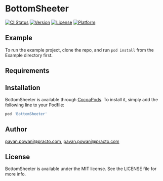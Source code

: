 # BottomSheeter

[![CI Status](https://img.shields.io/travis/pavan.powani@practo.com/BottomSheeter.svg?style=flat)](https://travis-ci.org/pavan.powani@practo.com/BottomSheeter)
[![Version](https://img.shields.io/cocoapods/v/BottomSheeter.svg?style=flat)](https://cocoapods.org/pods/BottomSheeter)
[![License](https://img.shields.io/cocoapods/l/BottomSheeter.svg?style=flat)](https://cocoapods.org/pods/BottomSheeter)
[![Platform](https://img.shields.io/cocoapods/p/BottomSheeter.svg?style=flat)](https://cocoapods.org/pods/BottomSheeter)

## Example

To run the example project, clone the repo, and run `pod install` from the Example directory first.

## Requirements

## Installation

BottomSheeter is available through [CocoaPods](https://cocoapods.org). To install
it, simply add the following line to your Podfile:

```ruby
pod 'BottomSheeter'
```

## Author

pavan.powani@practo.com, pavan.powani@practo.com

## License

BottomSheeter is available under the MIT license. See the LICENSE file for more info.
